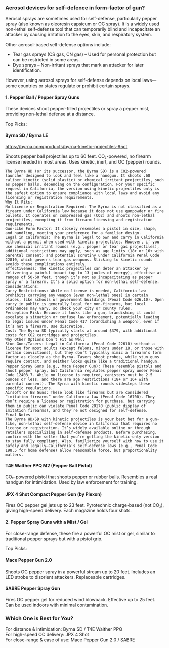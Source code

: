 ###  Aerosol  devices     for self-defence in form-factor of gun?

Aerosol sprays are sometimes used for self-defense, 
particularly pepper spray (also known as oleoresin capsicum or OC spray).
It is a widely used non-lethal self-defense tool that can temporarily blind and incapacitate an attacker 
by causing irritation to the eyes, skin, and respiratory system.

Other aerosol-based self-defense options include:

-  Tear gas sprays (CS gas, CN gas) – Used for personal protection but can be restricted in some areas.  
-  Dye sprays – Non-irritant sprays that mark an attacker for later identification.
  
However, using aerosol sprays for self-defense depends on local laws—some countries or states regulate or prohibit certain sprays.
 

#### 1. Pepper Ball / Pepper Spray Guns
These devices shoot pepper-filled projectiles or spray a pepper mist, providing non-lethal defense at a distance.

Top Picks:
#### Byrna SD / Byrna LE

https://byrna.com/products/byrna-kinetic-projectiles-95ct

Shoots pepper ball projectiles up to 60 feet.
CO₂-powered, no firearm license needed in most areas.
Uses kinetic, inert, and OC (pepper) rounds.
```
The Byrna HD (or its successor, the Byrna SD) is a CO2-powered launcher designed to look and feel like a handgun. It shoots .68 caliber kinetic (solid plastic) or chemical irritant projectiles, such as pepper balls, depending on the configuration. For your specific request in California, the version using kinetic projectiles only is the safest option to ensure compliance with local laws and avoid any licensing or registration requirements.
Why It Fits:
No License or Registration Required: The Byrna is not classified as a firearm under California law because it does not use gunpowder or fire bullets. It operates on compressed gas (CO2) and shoots non-lethal projectiles, exempting it from firearm licensing and registration requirements.
Gun-Like Form Factor: It closely resembles a pistol in size, shape, and handling, meeting your preference for a familiar design.
Legal in California: The Byrna is legal to own and carry in California without a permit when used with kinetic projectiles. However, if you use chemical irritant rounds (e.g., pepper or tear gas projectiles), additional restrictions may apply, such as age limits (18+ or 16+ with parental consent) and potential scrutiny under California Penal Code 22810, which governs tear gas weapons. Sticking to kinetic rounds avoids these complications entirely.
Effectiveness: The kinetic projectiles can deter an attacker by delivering a painful impact (up to 13 joules of energy), effective at ranges of 50-60 feet, though it’s not as incapacitating as pepper spray or a firearm. It’s a solid option for non-lethal self-defense.
Considerations:
Carry Restrictions: While no license is needed, California law prohibits carrying any weapon (even non-lethal ones) in certain places, like schools or government buildings (Penal Code 626.10). Open carry in public is generally legal for non-firearms, but local ordinances may vary, so check your city or county rules.
Perception Risk: Because it looks like a gun, brandishing it could escalate a situation or confuse law enforcement, potentially leading to legal issues under Penal Code 417 (brandishing a weapon), even if it’s not a firearm. Use discretion.
Cost: The Byrna SD typically starts at around $379, with additional costs for CO2 cartridges and projectiles.
Why Other Options Don’t Fit as Well
Stun Guns/Tasers: Legal in California (Penal Code 22610) without a license for most adults (except felons, minors under 18, or those with certain convictions), but they don’t typically mimic a firearm’s form factor as closely as the Byrna. Tasers shoot probes, while stun guns require contact, and neither looks quite like a traditional handgun.
Pepper Spray Guns (e.g., Mace Pepper Gun): These resemble pistols and shoot pepper spray, but California regulates pepper spray under Penal Code 12403.7. While no license is required, canisters must be 2.5 ounces or less, and there are age restrictions (18+ or 16+ with parental consent). The Byrna with kinetic rounds sidesteps these specific regulations.
Airsoft or BB Guns: These look like firearms but are considered “imitation firearms” under California law (Penal Code 16700). They don’t require a license or registration for purchase, but carrying them in public can violate Penal Code 20170 (public display of imitation firearms), and they’re not designed for self-defense.
Final Notes
The Byrna HD/SD with kinetic projectiles is your best bet for a gun-like, non-lethal self-defense device in California that requires no license or registration. It’s widely available online or through retailers specializing in self-defense products. Before purchasing, confirm with the seller that you’re getting the kinetic-only version to stay fully compliant. Also, familiarize yourself with how to use it safely and legally—California’s self-defense laws (e.g., Penal Code 198.5 for home defense) allow reasonable force, but proportionality matters.

```

#### T4E Walther PPQ M2 (Pepper Ball Pistol)

CO₂-powered pistol that shoots pepper or rubber balls.
Resembles a real handgun for intimidation.
Used by law enforcement for training.

#### JPX 4 Shot Compact Pepper Gun (by Piexon)

Fires OC pepper gel jets up to 23 feet.
Pyrotechnic charge-based (not CO₂), giving high-speed delivery.
Each magazine holds four shots.

#### 2. Pepper Spray Guns with a Mist / Gel
For close-range defense, these fire a powerful OC mist or gel, similar to traditional pepper sprays but with a pistol grip.

Top Picks:

#### Mace Pepper Gun 2.0

Shoots OC pepper spray in a powerful stream up to 20 feet.
Includes an LED strobe to disorient attackers.
Replaceable cartridges.

#### SABRE Pepper Spray Gun

Fires OC pepper gel for reduced wind blowback.
Effective up to 25 feet.
Can be used indoors with minimal contamination.

### Which One is Best for You?
For distance & intimidation: Byrna SD / T4E Walther PPQ  
For high-speed OC delivery: JPX 4 Shot  
For close-range & ease of use: Mace Pepper Gun 2.0 / SABRE  
